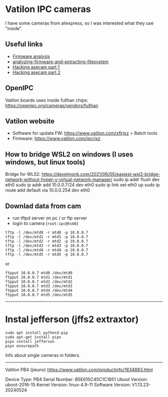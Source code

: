# Vatilon IPC cameras

I have some cameras from aliexpress, so I was interested what they use "inside".

## Useful links

- [Firmware analysis](https://book.hacktricks.xyz/hardware-physical-access/firmware-analysis)
- [analyzing-firmware-and-extracting-filesystem](https://redfoxsec.com/blog/analyzing-firmware-and-extracting-filesystem/)
- [Hacking asecam part 1](https://www.reddit.com/r/hardwarehacking/comments/1cuu1wf/hacking_an_asecam_ip_camera_part_1/)
- [Hacking asecam part 2](https://www.reddit.com/r/hardwarehacking/comments/1cuui2p/hacking_an_asecam_ip_camera_part_2/)

## OpenIPC
Vatilon boards uses inside fullhan chips: https://openipc.org/cameras/vendors/fullhan

## Vatilon website

- Software for update FW: https://www.vatilon.com/xflrjxz > Batch tools
- Firmware: https://www.vatilon.com/ipcrjxz

## How to bridge WSL2 on windows (I uses windows, but linux tools)
Bridge for WLS2:
https://develmonk.com/2021/06/05/easiest-wsl2-bridge-network-without-hyper-v-virtual-network-manager/
sudo ip addr flush dev eth0
sudo ip addr add 10.0.0.7/24 dev eth0
sudo ip link set eth0 up
sudo ip route add default via 10.0.0.254 dev eth0

## Downlad data from cam
- run tftpd server on pc / or ftp server
- login to camera (`root:ipc@hs66`)

```
tftp -l /dev/mtd0 -r mtd0 -p 10.0.0.7
tftp -l /dev/mtd1 -r mtd1 -p 10.0.0.7
tftp -l /dev/mtd2 -r mtd2 -p 10.0.0.7
tftp -l /dev/mtd3 -r mtd3 -p 10.0.0.7
tftp -l /dev/mtd4 -r mtd4 -p 10.0.0.7
tftp -l /dev/mtd5 -r mtd5 -p 10.0.0.7
```
or
```
ftpput 10.0.0.7 mtd0 /dev/mtd0
ftpput 10.0.0.7 mtd1 /dev/mtd1
ftpput 10.0.0.7 mtd2 /dev/mtd2
ftpput 10.0.0.7 mtd3 /dev/mtd3
ftpput 10.0.0.7 mtd4 /dev/mtd4
ftpput 10.0.0.7 mtd5 /dev/mtd5
```
---
# Instal jefferson (jffs2 extraxtor)
```
sudo apt install python3-pip
sudo apt-get install pipx
pipx install jefferson
pipx ensurepath
```

Info about single cameras in folders.


-----------------------------
Vatilon PB4 (jieuno)
https://www.vatilon.com/productinfo/1634883.html

Device Type: PB4
Serial Number: B5E615C45C1C1851
Uboot Version: uboot-2016-15
Kernel Version: linux-4.9-11
Software Version: V1.13.23-20240524
